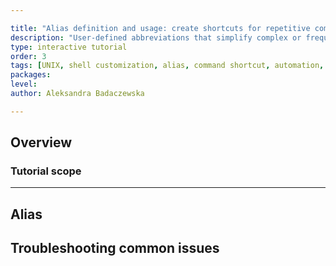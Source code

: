 ```yaml
---

title: "Alias definition and usage: create shortcuts for repetitive commands"
description: "User-defined abbreviations that simplify complex or frequently used commands with customized options."
type: interactive tutorial
order: 3
tags: [UNIX, shell customization, alias, command shortcut, automation, bashrc]
packages: 
level:
author: Aleksandra Badaczewska

---
```


## Overview


### Tutorial scope


----

## Alias


## **Troubleshooting common issues**

